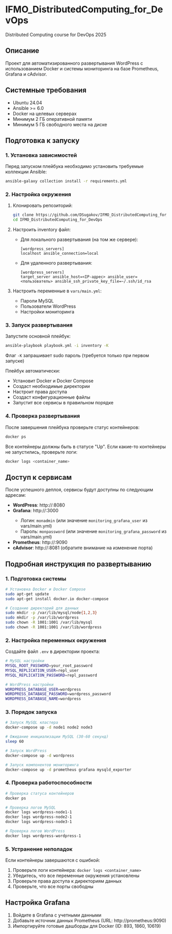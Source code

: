 # IFMO_DistributedComputing_for_DevOps
Distributed Computing course for DevOps 2025

## Описание
Проект для автоматизированного развертывания WordPress с использованием Docker и системы мониторинга на базе Prometheus, Grafana и cAdvisor.

## Системные требования
- Ubuntu 24.04
- Ansible >= 6.0
- Docker на целевых серверах
- Минимум 2 ГБ оперативной памяти
- Минимум 5 ГБ свободного места на диске

## Подготовка к запуску

### 1. Установка зависимостей

Перед запуском плейбука необходимо установить требуемые коллекции Ansible:

```bash
ansible-galaxy collection install -r requirements.yml
```

### 2. Настройка окружения

1. Клонировать репозиторий:
   ```bash
   git clone https://github.com/DSugakov/IFMO_DistributedComputing_for_DevOps.git
   cd IFMO_DistributedComputing_for_DevOps
   ```

2. Настроить inventory файл:
   - Для локального развертывания (на том же сервере):
     ```
     [wordpress_servers]
     localhost ansible_connection=local
     ```
   - Для удаленного развертывания:
     ```
     [wordpress_servers]
     target_server ansible_host=<IP-адрес> ansible_user=<пользователь> ansible_ssh_private_key_file=~/.ssh/id_rsa
     ```

3. Настроить переменные в `vars/main.yml`:
   - Пароли MySQL
   - Пользователи WordPress
   - Настройки мониторинга

### 3. Запуск развертывания

Запустите основной плейбук:
```bash
ansible-playbook playbook.yml -i inventory -K
```
Флаг `-K` запрашивает sudo пароль (требуется только при первом запуске)

Плейбук автоматически:
- Установит Docker и Docker Compose
- Создаст необходимые директории
- Настроит права доступа
- Создаст конфигурационные файлы
- Запустит все сервисы в правильном порядке

### 4. Проверка развертывания

После завершения плейбука проверьте статус контейнеров:
```bash
docker ps
```

Все контейнеры должны быть в статусе "Up". Если какие-то контейнеры не запустились, проверьте логи:
```bash
docker logs <container_name>
```

## Доступ к сервисам
После успешного деплоя, сервисы будут доступны по следующим адресам:

- **WordPress**: http://<host>:8080
- **Grafana**: http://<host>:3000 
  - Логин: `monadmin` (или значение `monitoring_grafana_user` из vars/main.yml)
  - Пароль: `monpassword` (или значение `monitoring_grafana_password` из vars/main.yml)
- **Prometheus**: http://<host>:9090
- **cAdvisor**: http://<host>:8081 (обратите внимание на изменение порта)

## Подробная инструкция по развертыванию

### 1. Подготовка системы
```bash
# Установка Docker и Docker Compose
sudo apt-get update
sudo apt-get install docker.io docker-compose

# Создание директорий для данных
sudo mkdir -p /var/lib/mysql/node{1,2,3}
sudo mkdir -p /var/lib/wordpress
sudo chown -R 1001:1001 /var/lib/mysql
sudo chown -R 1001:1001 /var/lib/wordpress
```

### 2. Настройка переменных окружения
Создайте файл `.env` в директории проекта:
```bash
# MySQL настройки
MYSQL_ROOT_PASSWORD=your_root_password
MYSQL_REPLICATION_USER=repl_user
MYSQL_REPLICATION_PASSWORD=repl_password

# WordPress настройки
WORDPRESS_DATABASE_USER=wordpress
WORDPRESS_DATABASE_PASSWORD=wordpress_password
WORDPRESS_DATABASE_NAME=wordpress
```

### 3. Порядок запуска
```bash
# Запуск MySQL кластера
docker-compose up -d node1 node2 node3

# Ожидание инициализации MySQL (30-60 секунд)
sleep 60

# Запуск WordPress
docker-compose up -d wordpress

# Запуск компонентов мониторинга
docker-compose up -d prometheus grafana mysqld_exporter
```

### 4. Проверка работоспособности
```bash
# Проверка статуса контейнеров
docker ps

# Проверка логов MySQL
docker logs wordpress-node1-1
docker logs wordpress-node2-1
docker logs wordpress-node3-1

# Проверка логов WordPress
docker logs wordpress-wordpress-1
```

### 5. Устранение неполадок
Если контейнеры завершаются с ошибкой:
1. Проверьте логи контейнера: `docker logs <container_name>`
2. Убедитесь, что все переменные окружения установлены
3. Проверьте права доступа к директориям данных
4. Проверьте, что все порты свободны

## Настройка Grafana
1. Войдите в Grafana с учетными данными
2. Добавьте источник данных Prometheus (URL: http://prometheus:9090)
3. Импортируйте готовые дашборды для Docker (ID: 893, 1860, 10619)